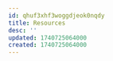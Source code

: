 ```yaml
---
id: qhuf3xhf3woggdjeok0nqdy
title: Resources
desc: ''
updated: 1740725064000
created: 1740725064000
---
```

